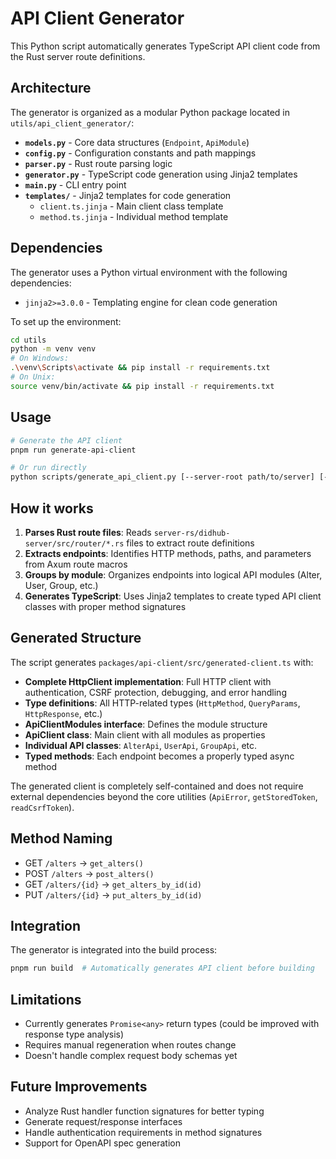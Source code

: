 # API Client Generator

This Python script automatically generates TypeScript API client code from the Rust server route definitions.

## Architecture

The generator is organized as a modular Python package located in `utils/api_client_generator/`:

- **`models.py`** - Core data structures (`Endpoint`, `ApiModule`)
- **`config.py`** - Configuration constants and path mappings
- **`parser.py`** - Rust route parsing logic
- **`generator.py`** - TypeScript code generation using Jinja2 templates
- **`main.py`** - CLI entry point
- **`templates/`** - Jinja2 templates for code generation
  - `client.ts.jinja` - Main client class template
  - `method.ts.jinja` - Individual method template

## Dependencies

The generator uses a Python virtual environment with the following dependencies:

- `jinja2>=3.0.0` - Templating engine for clean code generation

To set up the environment:

```bash
cd utils
python -m venv venv
# On Windows:
.\venv\Scripts\activate && pip install -r requirements.txt
# On Unix:
source venv/bin/activate && pip install -r requirements.txt
```

## Usage

```bash
# Generate the API client
pnpm run generate-api-client

# Or run directly
python scripts/generate_api_client.py [--server-root path/to/server] [--output-dir path/to/output]
```

## How it works

1. **Parses Rust route files**: Reads `server-rs/didhub-server/src/router/*.rs` files to extract route definitions
2. **Extracts endpoints**: Identifies HTTP methods, paths, and parameters from Axum route macros
3. **Groups by module**: Organizes endpoints into logical API modules (Alter, User, Group, etc.)
4. **Generates TypeScript**: Uses Jinja2 templates to create typed API client classes with proper method signatures

## Generated Structure

The script generates `packages/api-client/src/generated-client.ts` with:

- **Complete HttpClient implementation**: Full HTTP client with authentication, CSRF protection, debugging, and error handling
- **Type definitions**: All HTTP-related types (`HttpMethod`, `QueryParams`, `HttpResponse`, etc.)
- **ApiClientModules interface**: Defines the module structure
- **ApiClient class**: Main client with all modules as properties
- **Individual API classes**: `AlterApi`, `UserApi`, `GroupApi`, etc.
- **Typed methods**: Each endpoint becomes a properly typed async method

The generated client is completely self-contained and does not require external dependencies beyond the core utilities (`ApiError`, `getStoredToken`, `readCsrfToken`).

## Method Naming

- GET `/alters` → `get_alters()`
- POST `/alters` → `post_alters()`
- GET `/alters/{id}` → `get_alters_by_id(id)`
- PUT `/alters/{id}` → `put_alters_by_id(id)`

## Integration

The generator is integrated into the build process:

```bash
pnpm run build  # Automatically generates API client before building
```

## Limitations

- Currently generates `Promise<any>` return types (could be improved with response type analysis)
- Requires manual regeneration when routes change
- Doesn't handle complex request body schemas yet

## Future Improvements

- Analyze Rust handler function signatures for better typing
- Generate request/response interfaces
- Handle authentication requirements in method signatures
- Support for OpenAPI spec generation